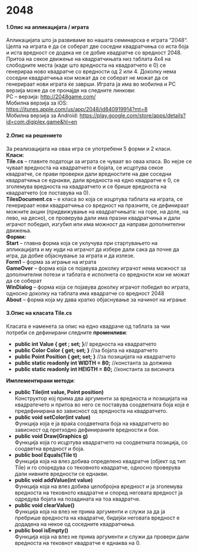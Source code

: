 
<html>
<body>
<h1>2048</h1>

<h4>1.Опис на апликацијата / играта</h4>

Апликацијата што ја развиваме во нашата семинарска е играта “2048“. Целта на играта е да се соберат две соседни квадратчиња со иста боја и иста вредност се додека не се добие квадратче со вредност 2048. Притоа на секое движење на квадратчињата низ таблата 4х4 на слободните места (каде што вредноста на квадратчето е 0) се генерираа ново квадратче со вредности од 2 или 4. Доколку нема соседни квадратчиња кои можат да се соберат не можат да се генерираат нови играта ќе заврши.
Играта ја има во мобилна и PC верзија може да се пронајде на следните линкови:
<br>
PC – верзија: http://2048game.com/ 
<br>
Мобилна верзија за iOS: https://itunes.apple.com/us/app/2048/id840919914?mt=8 
<br>
Mобилна верзија за Android: https://play.google.com/store/apps/details?id=com.digiplex.game&hl=en 
</br>
<h4>2.Опис на решението</h4>

За реализацијата на оваа игра се употребени 5 форми  и 2 класи.
<br>
<b>Класи:</b>
<br>
<b>Tile.cs</b> – главнте податоци за играта се чуваат во оваа класа. Во нејзе се чуваат вредностa на квадратчето и бојата, се исцртува секое квадратче, се прави проверки дали вредностите на две соседни квадратчиња се еднакви, дали вредноста на едно квадратче е 0, се зголемува вредноста на квадратчето и се брише вредноста на квадратчето (се поставува на 0).
<br>
<b>TilesDocument.cs</b> – е класа во која се изцртува таблата на играта, се генерираат нови квадратчиња со вредност на празните, се дефинираат можните акции (придвижување на квадратчињата: на горе, на доле, на лево, на десно), се проверува дали има празни квадратчиња и дали играчот победил, изгубил или има можност да направи дополнителни движења.
<br>
<b>Форми:</b>
<br>
<b>Start</b> – главна форма која се уклучува при стартувањето на апликацијата и му нуди на играчот да избере дали сака да почне да игра, да добие објаснување за играта и да излезе.
<br>
<b>Form1</b> – форма за играње на играта
<br>
<b>GameОver</b> – форма која се појавува доколку играчот нема можност за дополнителни потези и таблата е исполнета со вредности кои не можат да се соберат
<br>
<b>WinDialog</b> – форма која се појавува доколку играчот победил во играта, односно доколку на таблата има квадратче со вредност 2048
<br>
<b>About</b> – форма која му дава кратко објаснување за начинот на играње
<br>
<h4>3.Опис на класата Tile.cs</h4>
Класата е наменета за опис на едно квадраче од таблата за чии потреби се дефинирани следните <b>променливи</b>: 
        <ul>
		<li><b>public int Value { get ; set; }</b>// вредноста на квадратчето</li>
        <li><b>public Color Color { get; set; }</b> //за бојата на квадратчето</li>
        <li><b>public Point Position { get; set; }</b>	//за позицијата на квадратчето</li>
        <li><b>public static readonly int WIDTH = 80;</b>	//константа за должина</li>
         <li><b>public static readonly int HEIGTH = 80;</b>	//константа за висината</li>
		</ul>
<b>Имплементирани методи</b>:
<ul>
<li><b>public Tile(int value, Point position)</b><br>
Конструктор кој прима два аргументи за вредноста и позицијата на квадратечето и притоа во него се поставува соодветната боја која е предефинирана во зависност од вредноста на квадратчето.</li>
<li><b>public void setColor(int value)</b><br>
Функција која е ја враќа соодветната боја на квадратчето во зависност од претходно дефинираните вредности и бои.</li>
<li><b>public void Draw(Graphics g)</b><br>
Функција која го исцртува квадратчето на соодветната позиција, со соодветна  вредност и боја.</li>
<li><b>public bool Equals(Tile t)</b><br>
Функција која на влез добива определено квадратче (објект од тип Tile) и го споредува со тековното квадратче, односно проверува дали нивните вредности се еднакви.</li>
<li><b>public void addValue(int value)</b><br>
Функција која на влез добива целобројна вредност и ја зголемува вредноста на тековното квадратче и според неговата вредност ја одредува бојата на позадината на тоа квадратче.</li>
<li><b>public void clearValue()</b><br>
Функција која на влез не прима аргументи и служи за да ја пребрише вредноста на квадратче, бидејќи неговата вредност е додадена на некое од соседните квадратчиња.</li>
<li><b>public bool isEmpty()</b><br>
Функција која на влез не прима аргументи и служи да провери дали вредноста на тековнот квадратче е еднаква на 0.</li>
<ul>
  
</body>
</html>